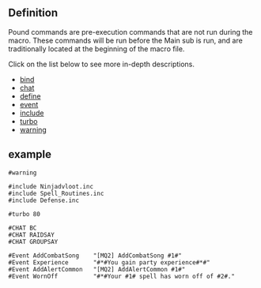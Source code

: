 ## Definition

Pound commands are pre-execution commands that are not run during the macro. These commands will be run before the Main
sub is run, and are traditionally located at the beginning of the macro file.

Click on the list below to see more in-depth descriptions.

-   [bind](macro-bind.md)
-   [chat](chat.md)
-   [define](define.md)
-   [event](event.md)
-   [include](include.md)
-   [turbo](turbo.md)
-   [warning](warning.md)

## example

    #warning

    #include Ninjadvloot.inc
    #include Spell_Routines.inc
    #include Defense.inc

    #turbo 80

    #CHAT BC
    #CHAT RAIDSAY
    #CHAT GROUPSAY

    #Event AddCombatSong    "[MQ2] AddCombatSong #1#"
    #Event Experience       "#*#You gain party experience#*#"
    #Event AddAlertCommon   "[MQ2] AddAlertCommon #1#"
    #Event WornOff          "#*#Your #1# spell has worn off of #2#."


